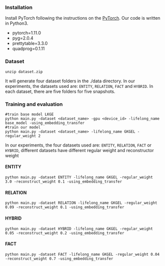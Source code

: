 
### Installation
Install PyTorch following the instructions on the [PyTorch](https://pytorch.org/).
Our code is written in Python3.

- pytorch=1.11.0
- pyg=2.0.4
- prettytable=3.3.0
- quadprog=0.1.11

### Dataset
```
unzip dataset.zip
```

It will generate four dataset folders in the ./data directory. In our experiments, the datasets used are: `ENTITY`, `RELATION`, `FACT` and `HYBRID`.
In each dataset, there are five folders for five snapshots.

### Training and evaluation

```
#train base model LKGE
python main.py -dataset <dataset_name> -gpu <device_id> -lifelong_name base_model -using_embedding_transfer
#train our model
python main.py -dataset <dataset_name> -lifelong_name GKGEL -regular_weight 2
```
In our experiments, the four datasets used are: `ENTITY`, `RELATION`, `FACT` or `HYBRID`, different datasets have different regular weight and reconstructor weight
#### ENTITY
```
python main.py -dataset ENTITY -lifelong_name GKGEL -regular_weight 3.0 -reconstruct_weight 0.1 -using_embedding_transfer
```
#### RELATION
```
python main.py -dataset RELATION -lifelong_name GKGEL -regular_weight 0.09 -reconstruct_weight 0.1 -using_embedding_transfer
```
#### HYBRID
```
python main.py -dataset HYBRID -lifelong_name GKGEL -regular_weight 0.05 -reconstruct_weight 0.2 -using_embedding_transfer
```
#### FACT
```
python main.py -dataset FACT -lifelong_name GKGEL -regular_weight 0.04 -reconstruct_weight 0.7 -using_embedding_transfer
```

